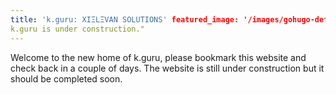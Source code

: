 ```yaml
---
title: 'k.guru: XIΞLΞVAN SOLUTIONS' featured_image: '/images/gohugo-default-sample-hero-image.jpg' description: "
k.guru is under construction."
---
```


Welcome to the new home of k.guru, please bookmark this website and check back in a couple of days. The website is still
under construction but it should be completed soon.
